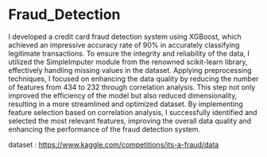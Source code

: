 # Fraud_Detection

I developed a credit card fraud detection system using XGBoost, which achieved an impressive accuracy rate of 90% in accurately classifying legitimate transactions. To ensure the integrity and reliability of the data, I utilized the SimpleImputer module from the renowned scikit-learn library, effectively handling missing values in the dataset. Applying preprocessing techniques, I focused on enhancing the data quality by reducing the number of features from 434 to 232 through correlation analysis. This step not only improved the efficiency of the model but also reduced dimensionality, resulting in a more streamlined and optimized dataset. By implementing feature selection based on correlation analysis, I successfully identified and selected the most relevant features, improving the overall data quality and enhancing the performance of the fraud detection system.

dataset : https://www.kaggle.com/competitions/its-a-fraud/data
